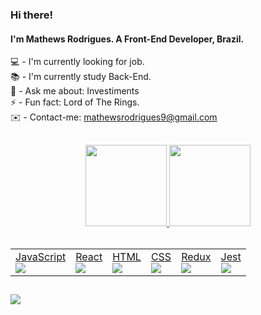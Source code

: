 ### Hi there!

#### I'm Mathews Rodrigues. A Front-End Developer, Brazil. 

💻 - I'm currently looking for job.
<br>
📚 - I'm currently study Back-End.
<br>
💸 - Ask me about: Investiments
<br>
⚡  - Fun fact: Lord of The Rings.
<br>
✉️ - Contact-me: mathewsrodrigues9@gmail.com

##

<div align="center">
  <a href="https://github.com/mathews-r">
  <img height="130em" src="https://github-readme-stats.vercel.app/api?username=mathews-r&show_icons=true&theme=dark&include_all_commits=true&count_private=true"/>
  <img height="130em" src="https://github-readme-stats.vercel.app/api/top-langs/?username=mathews-r&layout=compact&langs_count=7&theme=dark"/>
</div>

<br>

<table>
<tr>
<td>JavaScript<br>
<img src="https://cdn.jsdelivr.net/gh/devicons/devicon/icons/javascript/javascript-original.svg" />
</td>

<td>React<br>
<img src="https://cdn.jsdelivr.net/gh/devicons/devicon/icons/react/react-original.svg" /> 
</td>

<td>HTML<br>
<img src="https://cdn.jsdelivr.net/gh/devicons/devicon/icons/html5/html5-original.svg" /> 
</td>

<td>CSS<br>
<img src="https://cdn.jsdelivr.net/gh/devicons/devicon/icons/css3/css3-original.svg" />
</td>

<td>Redux<br>
<img src="https://cdn.jsdelivr.net/gh/devicons/devicon/icons/redux/redux-original.svg" />          

<td>Jest<br>
<img src="https://cdn.jsdelivr.net/gh/devicons/devicon/icons/jest/jest-plain.svg" />
</tr>

</table>

##

<div>
  <a href="https://www.linkedin.com/in/mathewsrodrigues/" target="_blank"><img src="https://img.shields.io/badge/-LinkedIn-%230077B5?style=for-the-badge&logo=linkedin&logoColor=white" target="_blank"></a> 
</div>
